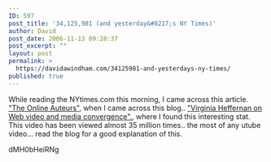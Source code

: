```yaml
---
ID: 597
post_title: '34,125,981 (and yesterday&#8217;s NY Times)'
author: David
post_date: 2006-11-13 09:28:37
post_excerpt: ""
layout: post
permalink: >
  https://davidawindham.com/34125981-and-yesterdays-ny-times/
published: true
---
```

While reading the NYtimes.com this morning, I came across this article.
<a href="http://www.nytimes.com/2006/11/12/magazine/12youtube.html?_r=1&oref=slogin">"The Online Auteurs"</a>, when I came across this blog..  <a href="http://screens.blogs.nytimes.com/">"Virginia Heffernan on Web video and media convergence".</a>, where I found this interesting stat.
This video has been viewed almost 35 million times.. the most of any utube video... read the blog for a good explanation of this.
<!--yt_video-->dMH0bHeiRNg<!--/yt_video-->
